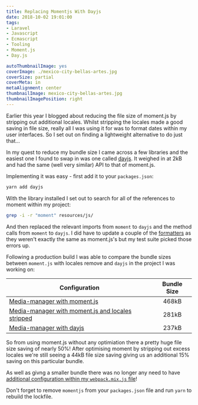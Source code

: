 ```yaml
---
title: Replacing Momentjs With Dayjs
date: 2018-10-02 19:01:00
tags:
- Laravel
- Javascript
- Ecmascript
- Tooling
- Moment.js
- Day.js

autoThumbnailImage: yes
coverImage: ./mexico-city-bellas-artes.jpg
coverSize: partial
coverMeta: in
metaAlignment: center
thumbnailImage: mexico-city-bellas-artes.jpg
thumbnailImagePosition: right
---
```


Earlier this year I blogged about reducing the file size of moment.js by stripping out additional locales. Whilst stripping the locales made a good saving in file size, really all I was using it for was to format dates within my user interfaces. So I set out on finding a lightweight alternative to do just that...

<!-- more -->

In my quest to reduce my bundle size I came across a few libraries and the easiest one I found to swap in was one called [dayjs](https://github.com/iamkun/dayjs). It weighed in at 2kB and had the same (well very similar) API to that of moment.js.

Implementing it was easy - first add it to your `packages.json`:

```bash
yarn add dayjs
```

With the library installed I set out to search for all of the references to moment within my project:

```bash
grep -i -r "moment" resources/js/
```

And then replaced the relevant imports from `moment` to `dayjs` and the method calls from `moment` to `dayjs`.
I did have to update a couple of the [formatters](https://github.com/iamkun/dayjs/blob/master/docs/en/API-reference.md#format-formatstringwithtokens-string) as they weren't exactly the same as moment.js's but my test suite picked those errors up.

Following a production build I was able to compare the bundle sizes between `moment.js` with locales remove and `dayjs` in the project I was working on:

| Configuration                                     |  Bundle Size  |
| ------------------------------------------------- |:-------------:|
| [Media-manager with moment.js](https://github.com/talvbansal/media-manager/blob/ee76639b154a88f58f05a97c5533922a23448274/public/js/media-manager.js) |          468kB |                   
| [Media-manager with moment.js and locales stripped](https://github.com/talvbansal/media-manager/blob/37936444d356e41aab395c402c5837e957f241b0/public/js/media-manager.js) |         281kB |
| [Media-manager with dayjs](https://github.com/talvbansal/media-manager/blob/ea555c4219cad9581edd3e1ef5673f9ae5bd11a6/public/js/media-manager.js) |         237kB |

So from using moment.js without any optimiation there a pretty huge file size saving of nearly 50%! After optimising moment by stripping out excess locales we're still seeing a 44kB file size saving giving us an additional 15% saving on this particular bundle.

As well as givng a smaller bundle there was no longer any need to have [additional configuration within my `webpack.mix.js` file](https://github.com/talvbansal/media-manager/commit/ea555c4219cad9581edd3e1ef5673f9ae5bd11a6#diff-61877038a5575038809abf03f0009520)!

Don't forget to remove `momentjs` from your `packages.json` file and run `yarn` to rebuild the lockfile.

